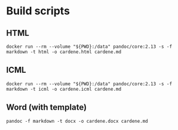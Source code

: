 # Build scripts

## HTML

`docker run --rm --volume "${PWD}:/data" pandoc/core:2.13 -s -f markdown -t html -o cardene.html cardene.md`

## ICML

`docker run --rm --volume "${PWD}:/data" pandoc/core:2.13 -s -f markdown -t icml -o cardene.icml cardene.md`

## Word (with template)

`pandoc -f markdown -t docx -o cardene.docx cardene.md`